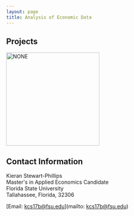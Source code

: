 ```yaml
---
layout: page
title: Analysis of Economic Data
---
```


##  Projects
<a> 
<img src="![0302F60C-BE0E-418A-9FC2-DCB328EA64D6](https://user-images.githubusercontent.com/97981374/204616392-d5617f16-8071-4892-9071-631f6e477582.jpeg)
" alt="NONE" width="250"/>
</a>

## Contact Information 

Kieran Stewart-Phillips<br/>
Master's in Applied Economics Candidate <br/>
Florida State University <br/>
Tallahassee, Florida, 32306 <br/>

[Email: kcs17b@fsu.edu](mailto: kcs17b@fsu.edu)
